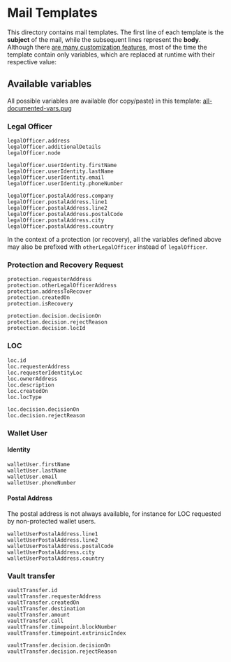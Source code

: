 # Mail Templates
This directory contains mail templates. The first line of each template is the **subject** of the mail, while the
subsequent lines represent the **body**.
Although there [are many customization features](https://pugjs.org/), most of the time the template
contain only variables, which are replaced at runtime with their respective value:

## Available variables

All possible variables are available (for copy/paste) in this template: [all-documented-vars.pug](all-documented-vars.pug)

### Legal Officer
    legalOfficer.address
    legalOfficer.additionalDetails
    legalOfficer.node

    legalOfficer.userIdentity.firstName
    legalOfficer.userIdentity.lastName
    legalOfficer.userIdentity.email
    legalOfficer.userIdentity.phoneNumber

    legalOfficer.postalAddress.company
    legalOfficer.postalAddress.line1
    legalOfficer.postalAddress.line2
    legalOfficer.postalAddress.postalCode
    legalOfficer.postalAddress.city
    legalOfficer.postalAddress.country

In the context of a protection (or recovery), all the variables defined above may also be prefixed with
`otherLegalOfficer` instead of `legalOfficer`. 

### Protection and Recovery Request
    protection.requesterAddress
    protection.otherLegalOfficerAddress
    protection.addressToRecover
    protection.createdOn
    protection.isRecovery

    protection.decision.decisionOn
    protection.decision.rejectReason
    protection.decision.locId

### LOC
    loc.id
    loc.requesterAddress
    loc.requesterIdentityLoc
    loc.ownerAddress
    loc.description
    loc.createdOn
    loc.locType

    loc.decision.decisionOn
    loc.decision.rejectReason

### Wallet User
#### Identity
    walletUser.firstName
    walletUser.lastName
    walletUser.email
    walletUser.phoneNumber

#### Postal Address
The postal address is not always available, for instance for LOC requested by non-protected wallet users.

    walletUserPostalAddress.line1
    walletUserPostalAddress.line2
    walletUserPostalAddress.postalCode
    walletUserPostalAddress.city
    walletUserPostalAddress.country

### Vault transfer
    vaultTransfer.id
    vaultTransfer.requesterAddress
    vaultTransfer.createdOn
    vaultTransfer.destination
    vaultTransfer.amount
    vaultTransfer.call
    vaultTransfer.timepoint.blockNumber
    vaultTransfer.timepoint.extrinsicIndex

    vaultTransfer.decision.decisionOn
    vaultTransfer.decision.rejectReason
